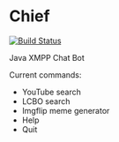 # Chief

[![Build Status](https://secure.travis-ci.org/kcbanner/chief.png?branch=master)](http://travis-ci.org/kcbanner/chief)

Java XMPP Chat Bot

Current commands:
- YouTube search
- LCBO search
- Imgflip meme generator
- Help
- Quit
